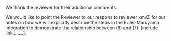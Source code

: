 We thank the reviewer for their additional comments.

We would like to point the Reviewer to our respons to reviewer xmvZ for our notes on how we will explicitly describe the steps in the Euler-Maruyama integration to demonstrate the relationship between (6) and (7): [include link........].